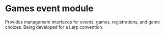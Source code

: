 # Games event module
Provides management interfaces for events, games, registrations, and game choices. Being developed for a Larp convention.